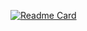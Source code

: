 [![Readme Card](https://github-readme-stats.vercel.app/api/pin?username=lyb88999&repo=lyb88999)](https://github.com/anuraghazra/github-readme-stats)
